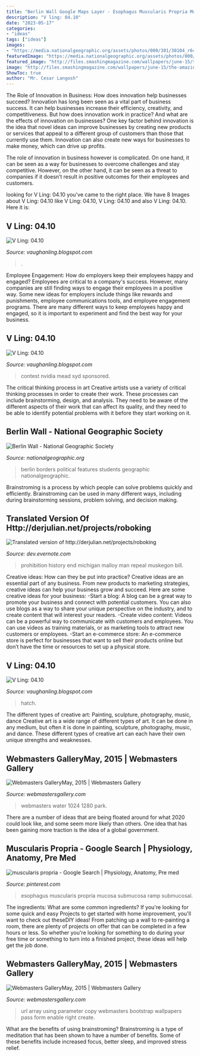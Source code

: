```yaml
---
title: "Berlin Wall Google Maps Layer - Esophagus Muscularis Propria Mucosa Submucosa Ramp Submucosal"
description: "V ling: 04.10"
date: "2023-05-17"
categories:
- "ideas"
tags: ["ideas"]
images:
- "https://media.nationalgeographic.org/assets/photos/000/301/30104_r646x485.jpg?6f324ede0d87396ce502b4d0ba86a86f23ea2d88"
featuredImage: "https://media.nationalgeographic.org/assets/photos/000/301/30104_r646x485.jpg?6f324ede0d87396ce502b4d0ba86a86f23ea2d88"
featured_image: "http://files.smashingmagazine.com/wallpapers/june-15/the-amazing-water-park/cal/june-15-the-amazing-water-park-cal-1280x1024.jpg"
image: "http://files.smashingmagazine.com/wallpapers/june-15/the-amazing-water-park/cal/june-15-the-amazing-water-park-cal-1280x1024.jpg"
ShowToc: true
author: "Mr. Cesar Langosh"
---
```



The Role of Innovation in Business: How does innovation help businesses succeed?
Innovation has long been seen as a vital part of business success. It can help businesses increase their efficiency, creativity, and competitiveness. But how does innovation work in practice? And what are the effects of innovation on businesses?
One key factor behind innovation is the idea that novel ideas can improve businesses by creating new products or services that appeal to a different group of customers than those that currently use them. Innovation can also create new ways for businesses to make money, which can drive up profits.

The role of innovation in business however is complicated. On one hand, it can be seen as a way for businesses to overcome challenges and stay competitive. However, on the other hand, it can be seen as a threat to companies if it doesn’t result in positive outcomes for their employees and customers.

	

		
looking for V Ling: 04.10 you've came to the right place. We have 8 Images about V Ling: 04.10 like V Ling: 04.10, V Ling: 04.10 and also V Ling: 04.10. Here it is:
		
    
## V Ling: 04.10

<img loading=lazy src="http://4.bp.blogspot.com/_annTPGBcsB4/S8PohH2GZ2I/AAAAAAAADUI/9MiTttTmcUc/s400/article-1172600-043DCFA4000005DC-952_634x248.jpg" onerror="this.onerror=null;this.src='https://tse3.mm.bing.net/th?id=OIP.5oJgDvwQ-T9euIHYV5zZBgAAAA&amp;pid=15.1';" alt="V Ling: 04.10">

_Source: vaughanling.blogspot.com_

>. 

	

Employee Engagement: How do employers keep their employees happy and engaged?
Employees are critical to a company's success. However, many companies are still finding ways to engage their employees in a positive way. Some new ideas for employers include things like rewards and punishments, employee communications tools, and employee engagement programs. There are many different ways to keep employees happy and engaged, so it is important to experiment and find the best way for your business.

    
## V Ling: 04.10

<img loading=lazy src="http://1.bp.blogspot.com/_annTPGBcsB4/S8vnqAub1QI/AAAAAAAADVg/oMhO0mySx_A/s400/meadmobile4.jpg" onerror="this.onerror=null;this.src='https://tse4.mm.bing.net/th?id=OIP.X193y69PzTcJkCrIXTEn5gAAAA&amp;pid=15.1';" alt="V Ling: 04.10">

_Source: vaughanling.blogspot.com_

>contest nvidia mead syd sponsored. 

	

The critical thinking process in art
Creative artists use a variety of critical thinking processes in order to create their work. These processes can include brainstorming, design, and analysis. They need to be aware of the different aspects of their work that can affect its quality, and they need to be able to identify potential problems with it before they start working on it.

    
## Berlin Wall - National Geographic Society

<img loading=lazy src="https://media.nationalgeographic.org/assets/photos/000/301/30104_r646x485.jpg?6f324ede0d87396ce502b4d0ba86a86f23ea2d88" onerror="this.onerror=null;this.src='https://tse3.mm.bing.net/th?id=OIP.c64D00JpbFCONkTqb5cqIgHaFj&amp;pid=15.1';" alt="Berlin Wall - National Geographic Society">

_Source: nationalgeographic.org_

>berlin borders political features students geographic nationalgeographic. 

	

Brainstroming is a process by which people can solve problems quickly and efficiently. Brainstroming can be used in many different ways, including during brainstorming sessions, problem solving, and decision making.

    
## Translated Version Of Http://derjulian.net/projects/roboking

<img loading=lazy src="http://i127.photobucket.com/albums/p153/gaijinplus1/baropen33.jpg" onerror="this.onerror=null;this.src='https://tse2.mm.bing.net/th?id=OIP.c8cbCqCuHQBypIlwYrwl8QHaGB&amp;pid=15.1';" alt="Translated version of http://derjulian.net/projects/roboking">

_Source: dev.evernote.com_

>prohibition history end michigan malloy man repeal muskegon bill. 

	

Creative ideas: How can they be put into practice?
Creative ideas are an essential part of any business. From new products to marketing strategies, creative ideas can help your business grow and succeed. Here are some creative ideas for your business: 
-Start a blog: A blog can be a great way to promote your business and connect with potential customers. You can also use blogs as a way to share your unique perspective on the industry, and to create content that will interest your readers. 
-Create video content: Videos can be a powerful way to communicate with customers and employees. You can use videos as training materials, or as marketing tools to attract new customers or employees. 
-Start an e-commerce store: An e-commerce store is perfect for businesses that want to sell their products online but don’t have the time or resources to set up a physical store.

    
## V Ling: 04.10

<img loading=lazy src="https://4.bp.blogspot.com/_annTPGBcsB4/S701HRg_ODI/AAAAAAAADQY/KpIPCWXi-gE/s1600/hatch.jpg" onerror="this.onerror=null;this.src='https://tse3.mm.bing.net/th?id=OIP.NHlUwE2aypT7m1lHpmkbqQHaEL&amp;pid=15.1';" alt="V Ling: 04.10">

_Source: vaughanling.blogspot.com_

>hatch. 

	

The different types of creative art: Painting, sculpture, photography, music, dance
Creative art is a wide range of different types of art. It can be done in any medium, but often it is done in painting, sculpture, photography, music, and dance. These different types of creative art can each have their own unique strengths and weaknesses.

    
## Webmasters GalleryMay, 2015 | Webmasters Gallery

<img loading=lazy src="http://files.smashingmagazine.com/wallpapers/june-15/the-amazing-water-park/cal/june-15-the-amazing-water-park-cal-1280x1024.jpg" onerror="this.onerror=null;this.src='https://tse1.mm.bing.net/th?id=OIP.spXyBeRFq0481IOtdonivQHaF7&amp;pid=15.1';" alt="Webmasters GalleryMay, 2015 | Webmasters Gallery">

_Source: webmastersgallery.com_

>webmasters water 1024 1280 park. 

	

There are a number of ideas that are being floated around for what 2020 could look like, and some seem more likely than others. One idea that has been gaining more traction is the idea of a global government.

    
## Muscularis Propria - Google Search | Physiology, Anatomy, Pre Med

<img loading=lazy src="https://i.pinimg.com/originals/6b/be/63/6bbe635b206f1a934a17a19dac1be310.jpg" onerror="this.onerror=null;this.src='https://tse3.mm.bing.net/th?id=OIP.lNFYrHjUj9zI6a4qXh2bpgHaFj&amp;pid=15.1';" alt="muscularis propria - Google Search | Physiology, Anatomy, Pre med">

_Source: pinterest.com_

>esophagus muscularis propria mucosa submucosa ramp submucosal. 

	

The ingredients: What are some common ingredients?
If you're looking for some quick and easy Projects to get started with home improvement, you'll want to check out theseDIY ideas! From patching up a wall to re-painting a room, there are plenty of projects on offer that can be completed in a few hours or less. So whether you're looking for something to do during your free time or something to turn into a finished project, these ideas will help get the job done.

    
## Webmasters GalleryMay, 2015 | Webmasters Gallery

<img loading=lazy src="http://files.smashingmagazine.com/wallpapers/june-15/fishing-is-my-passion/nocal/june-15-fishing-is-my-passion-nocal-800x480.jpg" onerror="this.onerror=null;this.src='https://tse2.mm.bing.net/th?id=OIP.o5jeSnzpzzqy1vf4NMkD1wHaEc&amp;pid=15.1';" alt="Webmasters GalleryMay, 2015 | Webmasters Gallery">

_Source: webmastersgallery.com_

>url array using parameter copy webmasters bootstrap wallpapers pass form enable right create. 

	

What are the benefits of using brainstroming?
Brainstroming is a type of meditation that has been shown to have a number of benefits. Some of these benefits include increased focus, better sleep, and improved stress relief.

